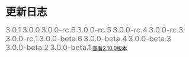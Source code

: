 # 更新日志

<mu-stepper orientation="vertical" :linear="false">
  <mu-step active>
    <mu-step-label>
      <mu-icon value="panorama_fish_eye" color="primary" slot="icon"></mu-icon>
      <span class="version-title">3.0.1</span>
    </mu-step-label>
    <mu-step-content >
      <v3-0-1></v3-0-1>
    </mu-step-content>
  </mu-step>
  <mu-step active>
    <mu-step-label>
      <mu-icon value="panorama_fish_eye" color="primary" slot="icon"></mu-icon>
      <span class="version-title">3.0.0</span>
    </mu-step-label>
    <mu-step-content >
      <v3-0-0></v3-0-0>
    </mu-step-content>
  </mu-step>
  <mu-step active>
    <mu-step-label>
      <mu-icon value="panorama_fish_eye" color="primary" slot="icon"></mu-icon>
      <span class="version-title">3.0.0-rc.6</span>
    </mu-step-label>
    <mu-step-content >
      <v3-0-0-rc6></v3-0-0-rc6>
    </mu-step-content>
  </mu-step>
  <mu-step active>
    <mu-step-label>
      <mu-icon value="panorama_fish_eye" color="primary" slot="icon"></mu-icon>
      <span class="version-title">3.0.0-rc.5</span>
    </mu-step-label>
    <mu-step-content >
      <v3-0-0-rc5></v3-0-0-rc5>
    </mu-step-content>
  </mu-step>
  <mu-step active>
    <mu-step-label>
      <mu-icon value="panorama_fish_eye" color="primary" slot="icon"></mu-icon>
      <span class="version-title">3.0.0-rc.4</span>
    </mu-step-label>
    <mu-step-content >
      <v3-0-0-rc4></v3-0-0-rc4>
    </mu-step-content>
  </mu-step>
  <mu-step active>
    <mu-step-label>
      <mu-icon value="panorama_fish_eye" color="primary" slot="icon"></mu-icon>
      <span class="version-title">3.0.0-rc.3</span>
    </mu-step-label>
    <mu-step-content >
      <v3-0-0-rc3></v3-0-0-rc3>
    </mu-step-content>
  </mu-step>
  <mu-step active>
    <mu-step-label>
      <mu-icon value="panorama_fish_eye" color="primary" slot="icon"></mu-icon>
      <span class="version-title">3.0.0-rc.1</span>
    </mu-step-label>
    <mu-step-content >
      <v3-0-0-rc1></v3-0-0-rc1>
    </mu-step-content>
  </mu-step>
  <mu-step active>
    <mu-step-label>
      <mu-icon value="panorama_fish_eye" color="primary" slot="icon"></mu-icon>
      <span class="version-title">3.0.0-beta.6</span>
    </mu-step-label>
    <mu-step-content >
      <v3-0-0-beta6></v3-0-0-beta6>
    </mu-step-content>
  </mu-step>
  <mu-step active>
    <mu-step-label>
      <mu-icon value="panorama_fish_eye" color="primary" slot="icon"></mu-icon>
      <span class="version-title">3.0.0-beta.4</span>
    </mu-step-label>
    <mu-step-content >
      <v3-0-0-beta4></v3-0-0-beta4>
    </mu-step-content>
  </mu-step>
  <mu-step active>
    <mu-step-label>
      <mu-icon value="panorama_fish_eye" color="primary" slot="icon"></mu-icon>
      <span class="version-title">3.0.0-beta.3</span>
    </mu-step-label>
    <mu-step-content >
      <v3-0-0-beta3></v3-0-0-beta3>
    </mu-step-content>
  </mu-step>
  <mu-step active>
    <mu-step-label>
      <mu-icon value="panorama_fish_eye" color="primary" slot="icon"></mu-icon>
      <span class="version-title">3.0.0-beta.2</span>
    </mu-step-label>
    <mu-step-content >
      <v3-0-0-beta2></v3-0-0-beta2>
    </mu-step-content>
  </mu-step>
  <mu-step active>
    <mu-step-label>
      <mu-icon value="panorama_fish_eye" color="primary" slot="icon"></mu-icon>
      <span class="version-title">3.0.0-beta.1</span>
    </mu-step-label>
    <mu-step-content >
      <v3-0-0-beta1></v3-0-0-beta1>
    </mu-step-content>
  </mu-step>
  <mu-step active>
    <mu-step-label>
      <mu-icon value="panorama_fish_eye" color="primary" slot="icon"></mu-icon>
      <a href="/2.10.0" flat>查看2.10.0版本</a>
    </mu-step-label>
  </mu-step>
</mu-stepper>

<script>
import V3Beta1 from './version/3.0.0-beta.1.md';
import V3Beta2 from './version/3.0.0-beta.2.md';
import V3Beta3 from './version/3.0.0-beta.3.md';
import V3Beta4 from './version/3.0.0-beta.4.md';
import V3Beta6 from './version/3.0.0-beta.6.md';
import V3Rc1 from './version/3.0.0-rc.1.md';
import V3Rc3 from './version/3.0.0-rc.3.md';
import V3Rc4 from './version/3.0.0-rc.4.md';
import V3Rc5 from './version/3.0.0-rc.5.md';
import V3Rc6 from './version/3.0.0-rc.6.md';
import V3 from './version/3.0.0.md';
import V3_0_1 from './version/3.0.1.md';

export default {
  components: {
    'v3-0-0-beta1': V3Beta1,
    'v3-0-0-beta2': V3Beta2,
    'v3-0-0-beta3': V3Beta3,
    'v3-0-0-beta4': V3Beta4,
    'v3-0-0-beta6': V3Beta6,
    'v3-0-0-rc1': V3Rc1,
    'v3-0-0-rc3': V3Rc3,
    'v3-0-0-rc4': V3Rc4,
    'v3-0-0-rc5': V3Rc5,
    'v3-0-0-rc6': V3Rc6,
    'v3-0-0': V3,
    'v3-0-1': V3_0_1
  }
}
</script>
<style lang="less">
.version-title {
  font-size: 20px;
  font-weight: normal;
  color: rgba(0, 0, 0, 0.54);
}
.mu-step-content-inner .markdown-body {
  margin-bottom: 0;
  padding-left: 0;
  ul {
    padding-left: 22px !important;
    list-style-type: circle;
     + pre {
      margin: 8px 0 8px 22px;
    }
  }
  ol {
    list-style-type: decimal;
    padding-left: 22px !important;
    + pre {
      margin: 8px 0 8px 22px;
    }
  }
  p {
    margin: 8px 0;
  }
}
</style>

